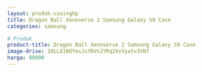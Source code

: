 ```yaml
---
layout: produk-casinghp
title: Dragon Ball Xenoverse 2 Samsung Galaxy S9 Case
categories: samsung

# Produk
product-title: Dragon Ball Xenoverse 2 Samsung Galaxy S9 Case
image-drive: 1OLL81NOfmsJsYDVnJYRq2VxVyatv3YH7
harga: 90000
---
```

